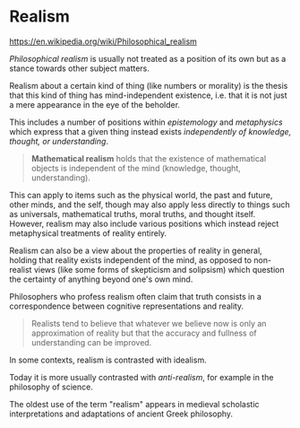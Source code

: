 # Realism

https://en.wikipedia.org/wiki/Philosophical_realism

*Philosophical realism* is usually not treated as a position of its own but as a stance towards other subject matters.

Realism about a certain kind of thing (like numbers or morality) is the thesis that this kind of thing has mind-independent existence, i.e. that it is not just a mere appearance in the eye of the beholder.

This includes a number of positions within *epistemology* and *metaphysics* which express that a given thing instead exists *independently of knowledge, thought, or understanding*.

>**Mathematical realism** holds that the existence of mathematical objects is independent of the mind (knowledge, thought, understanding).

This can apply to items such as the physical world, the past and future, other minds, and the self, though may also apply less directly to things such as universals, mathematical truths, moral truths, and thought itself. However, realism may also include various positions which instead reject metaphysical treatments of reality entirely.

Realism can also be a view about the properties of reality in general, holding that reality exists independent of the mind, as opposed to non-realist views (like some forms of skepticism and solipsism) which question the certainty of anything beyond one's own mind. 

Philosophers who profess realism often claim that truth consists in a correspondence between cognitive representations and reality.

>Realists tend to believe that whatever we believe now is only an approximation of reality but that the accuracy and fullness of understanding can be improved.

In some contexts, realism is contrasted with idealism.

Today it is more usually contrasted with *anti-realism*, for example in the philosophy of science.

The oldest use of the term "realism" appears in medieval scholastic interpretations and adaptations of ancient Greek philosophy.
